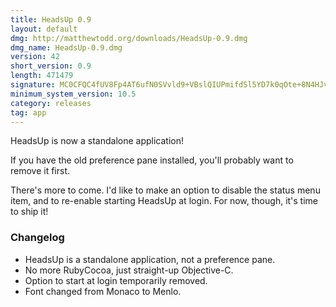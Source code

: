 ```yaml
---
title: HeadsUp 0.9
layout: default
dmg: http://matthewtodd.org/downloads/HeadsUp-0.9.dmg
dmg_name: HeadsUp-0.9.dmg
version: 42
short_version: 0.9
length: 471479
signature: MC0CFQC4fUV8Fp4AT6ufN0SVvld9+VBslQIUPmifdSl5YD7k0qOte+8N4HJv+Kc=
minimum_system_version: 10.5
category: releases
tag: app
---
```

HeadsUp is now a standalone application!

If you have the old preference pane installed, you'll probably want to remove
it first.

There's more to come. I'd like to make an option to disable the status menu
item, and to re-enable starting HeadsUp at login. For now, though, it's time to
ship it!

### Changelog

* HeadsUp is a standalone application, not a preference pane.
* No more RubyCocoa, just straight-up Objective-C.
* Option to start at login temporarily removed.
* Font changed from Monaco to Menlo.
